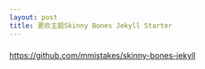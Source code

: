 ```yaml
---
layout: post
title: 更欢主题Skinny Bones Jekyll Starter
---
```

### 
https://github.com/mmistakes/skinny-bones-jekyll


